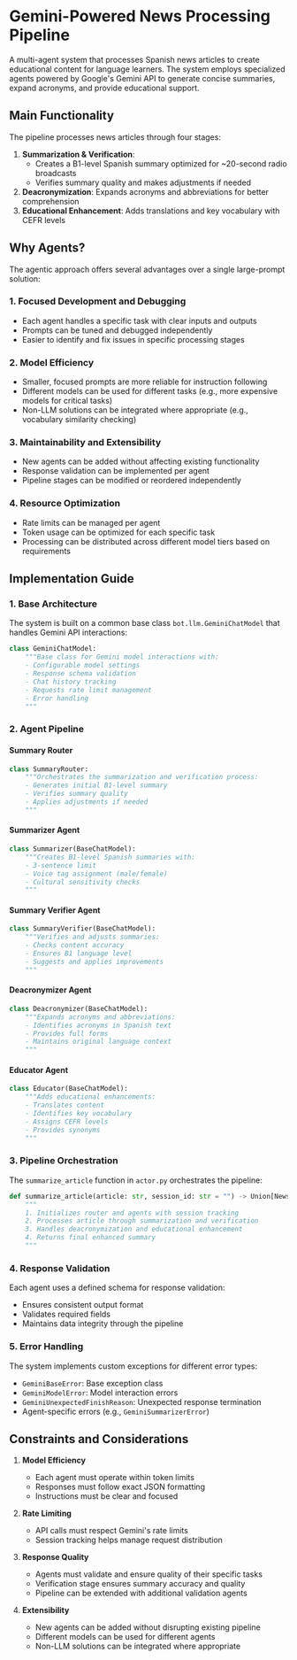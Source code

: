 # Gemini-Powered News Processing Pipeline

A multi-agent system that processes Spanish news articles to create educational content for language learners. The system employs specialized agents powered by Google's Gemini API to generate concise summaries, expand acronyms, and provide educational support.

## Main Functionality

The pipeline processes news articles through four stages:

1. **Summarization & Verification**:
   - Creates a B1-level Spanish summary optimized for ~20-second radio broadcasts
   - Verifies summary quality and makes adjustments if needed
2. **Deacronymization**: Expands acronyms and abbreviations for better comprehension
3. **Educational Enhancement**: Adds translations and key vocabulary with CEFR levels

## Why Agents?

The agentic approach offers several advantages over a single large-prompt solution:

### 1. Focused Development and Debugging

- Each agent handles a specific task with clear inputs and outputs
- Prompts can be tuned and debugged independently
- Easier to identify and fix issues in specific processing stages

### 2. Model Efficiency

- Smaller, focused prompts are more reliable for instruction following
- Different models can be used for different tasks (e.g., more expensive models for critical tasks)
- Non-LLM solutions can be integrated where appropriate (e.g., vocabulary similarity checking)

### 3. Maintainability and Extensibility

- New agents can be added without affecting existing functionality
- Response validation can be implemented per agent
- Pipeline stages can be modified or reordered independently

### 4. Resource Optimization

- Rate limits can be managed per agent
- Token usage can be optimized for each specific task
- Processing can be distributed across different model tiers based on requirements

## Implementation Guide

### 1. Base Architecture

The system is built on a common base class `bot.llm.GeminiChatModel` that handles Gemini API interactions:

```python
class GeminiChatModel:
    """Base class for Gemini model interactions with:
    - Configurable model settings
    - Response schema validation
    - Chat history tracking
    - Requests rate limit management
    - Error handling
    """
```

### 2. Agent Pipeline

#### Summary Router

```python
class SummaryRouter:
    """Orchestrates the summarization and verification process:
    - Generates initial B1-level summary
    - Verifies summary quality
    - Applies adjustments if needed
    """
```

#### Summarizer Agent

```python
class Summarizer(BaseChatModel):
    """Creates B1-level Spanish summaries with:
    - 3-sentence limit
    - Voice tag assignment (male/female)
    - Cultural sensitivity checks
    """
```

#### Summary Verifier Agent

```python
class SummaryVerifier(BaseChatModel):
    """Verifies and adjusts summaries:
    - Checks content accuracy
    - Ensures B1 language level
    - Suggests and applies improvements
    """
```

#### Deacronymizer Agent

```python
class Deacronymizer(BaseChatModel):
    """Expands acronyms and abbreviations:
    - Identifies acronyms in Spanish text
    - Provides full forms
    - Maintains original language context
    """
```

#### Educator Agent

```python
class Educator(BaseChatModel):
    """Adds educational enhancements:
    - Translates content
    - Identifies key vocabulary
    - Assigns CEFR levels
    - Provides synonyms
    """
```

### 3. Pipeline Orchestration

The `summarize_article` function in `actor.py` orchestrates the pipeline:

```python
def summarize_article(article: str, session_id: str = "") -> Union[NewsSummary, ResponseError]:
    """
    1. Initializes router and agents with session tracking
    2. Processes article through summarization and verification
    3. Handles deacronymization and educational enhancement
    4. Returns final enhanced summary
    """
```

### 4. Response Validation

Each agent uses a defined schema for response validation:

- Ensures consistent output format
- Validates required fields
- Maintains data integrity through the pipeline

### 5. Error Handling

The system implements custom exceptions for different error types:

- `GeminiBaseError`: Base exception class
- `GeminiModelError`: Model interaction errors
- `GeminiUnexpectedFinishReason`: Unexpected response termination
- Agent-specific errors (e.g., `GeminiSummarizerError`)

## Constraints and Considerations

1. **Model Efficiency**
   - Each agent must operate within token limits
   - Responses must follow exact JSON formatting
   - Instructions must be clear and focused

2. **Rate Limiting**
   - API calls must respect Gemini's rate limits
   - Session tracking helps manage request distribution

3. **Response Quality**
   - Agents must validate and ensure quality of their specific tasks
   - Verification stage ensures summary accuracy and quality
   - Pipeline can be extended with additional validation agents

4. **Extensibility**
   - New agents can be added without disrupting existing pipeline
   - Different models can be used for different agents
   - Non-LLM solutions can be integrated where appropriate
